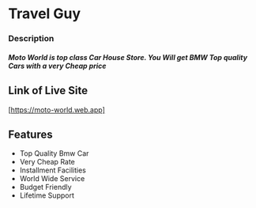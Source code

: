 # Travel Guy

### Description

##### Moto World is top class Car House Store. You Will get BMW Top quality Cars with a very Cheap price

## Link of Live Site

[https://moto-world.web.app]

## Features

- Top Quality Bmw Car
- Very Cheap Rate
- Installment Facilities
- World Wide Service
- Budget Friendly
- Lifetime Support
